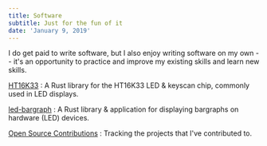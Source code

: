 ```yaml
---
title: Software
subtitle: Just for the fun of it
date: 'January 9, 2019'
---
```


I do get paid to write software, but I also enjoy writing software on my own -- it's an opportunity to practice and improve my existing skills and learn new skills.

[HT16K33](ht16k33)
:    A Rust library for the HT16K33 LED & keyscan chip, commonly used in LED displays.

[led-bargraph](led-bargraph)
:    A Rust library & application for displaying bargraphs on hardware (LED) devices.

[Open Source Contributions](open-source-contributions)
:    Tracking the projects that I've contributed to.

<!--
[Danaides](danaides)
:    A distributed, Arduino-based water tank monitoring and pump-control system.

[Learning C++](learning-cpp)
:    Tracking my progress through the book *Programming: Principles and Practice Using C++*.

[Stecchino](stecchino)
:    A fork of the Arduino-based balancing stick game.
-->
